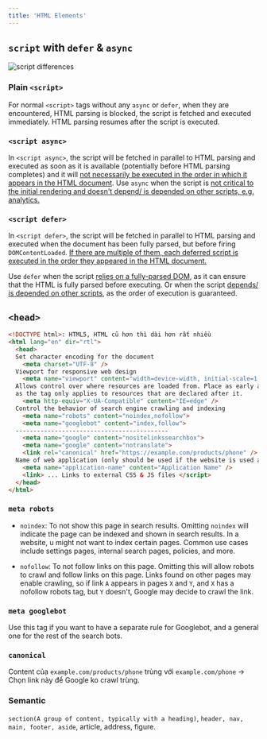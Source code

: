 ```yaml
---
title: 'HTML Elements'
---
```


## `script` with `defer` & `async`

![script differences](https://www.josefzacek.cz/wp-content/uploads/2018/03/whats-the-difference-between-async-vs-defer-attributes.jpg)

### Plain `<script>`

For normal `<script>` tags without any `async` or `defer`, when they are encountered, HTML parsing is blocked, the script is fetched and executed immediately. HTML parsing resumes after the script is executed.

### `<script async>`

In `<script async>`, the script will be fetched in parallel to HTML parsing and executed as soon as it is available (potentially before HTML parsing completes) and it will <u>not necessarily be executed in the order in which it appears in the HTML document</u>. Use `async` when the script is <u>not critical to the initial rendering and doesn't depend/ is depended on other scripts, e.g. analytics.</u>

### `<script defer>`

In `<script defer>`, the script will be fetched in parallel to HTML parsing and executed when the document has been fully parsed, but before firing `DOMContentLoaded`. <u>If there are multiple of them, each deferred script is executed in the order they appeared in the HTML document.</u>

Use `defer` when the script <u>relies on a fully-parsed DOM</u>, as it can ensure that the HTML is fully parsed before executing. Or when the script <u>depends/ is depended on other scripts</u>, as the order of execution is guaranteed.

## `<head>`

```html
<!DOCTYPE html>: HTML5, HTML cũ hơn thì dài hơn rất nhiều
<html lang="en" dir="rtl">
  <head>
  Set character encoding for the document
    <meta charset="UTF-8" />
  Viewport for responsive web design
    <meta name="viewport" content="width=device-width, initial-scale=1.0" />
  Allows control over where resources are loaded from. Place as early as possible,
  as the tag only applies to resources that are declared after it.
    <meta http-equiv="X-UA-Compatible" content="IE=edge" />
  Control the behavior of search engine crawling and indexing
    <meta name="robots" content="noindex,nofollow">
    <meta name="googlebot" content="index,follow">
  -------------------------------------------
    <meta name="google" content="nositelinkssearchbox">
    <meta name="google" content="notranslate">
    <link rel="canonical" href="https://example.com/products/phone" />
  Name of web application (only should be used if the website is used as an app)
    <meta name="application-name" content="Application Name" />
    <link> ... Links to external CSS & JS files </script>
  </head>
</html>
```

### `meta robots`

- `noindex`: To not show this page in search results. Omitting `noindex` will indicate the page can be indexed and shown in search results. In a website, u might not want to index certain pages. Common use cases include settings pages, internal search pages, policies, and more.

- `nofollow`: To not follow links on this page. Omitting this will allow robots to crawl and follow links on this page. Links found on other pages may enable crawling, so if link `A` appears in pages `X` and `Y`, and `X` has a nofollow robots tag, but `Y` doesn't, Google may decide to crawl the link.

### `meta googlebot`

Use this tag if you want to have a separate rule for Googlebot, and a general one for the rest of the search bots.

### `canonical`

Content của `example.com/products/phone` trùng với `example.com/phone` &rarr; Chọn link này để Google ko crawl trùng.

### Semantic

`section(A group of content, typically with a heading)`, `header, nav, main, footer, aside`, article, address, figure.
